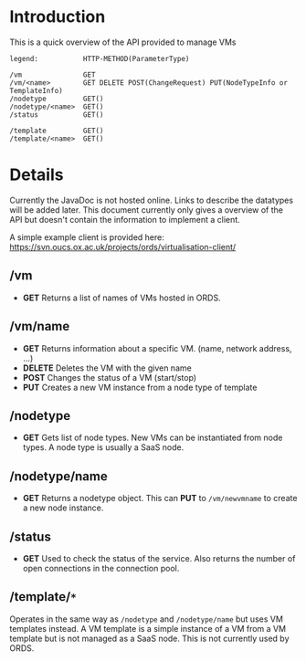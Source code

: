 # Introduction #

This is a quick overview of the API provided to manage VMs

```
legend:           HTTP-METHOD(ParameterType)

/vm               GET 
/vm/<name>        GET DELETE POST(ChangeRequest) PUT(NodeTypeInfo or TemplateInfo)
/nodetype         GET()
/nodetype/<name>  GET()
/status           GET()

/template         GET()
/template/<name>  GET()
```

# Details #

Currently the JavaDoc is not hosted online. Links to describe the datatypes will be added later. This document currently only gives a overview of the API but doesn't contain the information to implement a client.

A simple example client is provided here: https://svn.oucs.ox.ac.uk/projects/ords/virtualisation-client/

## /vm ##
  * **GET** Returns a list of names of VMs hosted in ORDS.

## /vm/name ##

  * **GET** Returns information about a specific VM. (name, network address, ...)
  * **DELETE** Deletes the VM with the given name
  * **POST** Changes the status of a VM (start/stop)
  * **PUT** Creates a new VM instance from a node type of template

## /nodetype ##

  * **GET** Gets list of node types. New VMs can be instantiated from node types. A node type is usually a SaaS node.

## /nodetype/name ##

  * **GET** Returns a nodetype object. This can **PUT** to `/vm/newvmname` to create a new node instance.

## /status ##

  * **GET** Used to check the status of the service. Also returns the number of open connections in the connection pool.

## /template/`*` ##

Operates in the same way as `/nodetype` and `/nodetype/name` but uses VM templates instead. A VM template is a simple instance of a VM from a VM template but is not managed as a SaaS node.
This is not currently used by ORDS.
